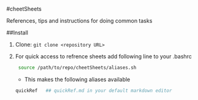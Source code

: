 #cheetSheets

References, tips and instructions for doing common tasks



##Install

1. Clone: ```git clone <repository URL>```

2. For quick access to refrence sheets add following line to your .bashrc

   ```bash
    source /path/to/repo/cheetSheets/aliases.sh
   ```

   + This makes the following aliases available

   ```bash
   quickRef   ## quickRef.md in your default markdown editor
   ```




